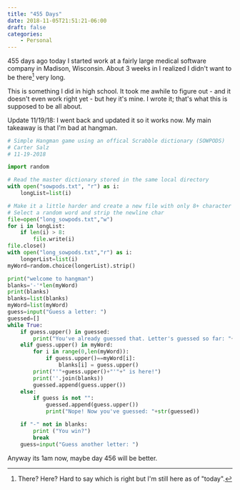 ```yaml
---
title: "455 Days"
date: 2018-11-05T21:51:21-06:00
draft: false
categories:
    - Personal
---
```


455 days ago today I started work at a fairly large medical software company in Madison, Wisconsin. About 3 weeks in I realized I didn't want to be there[^1] very long.

This is something I did in high school. It took me awhile to figure out - and it doesn't even work right yet - but hey it's mine. I wrote it; that's what this is supposed to be all about. 

Update 11/19/18: I went back and updated it so it works now. My main takeaway is that I'm bad at hangman. 
```python
# Simple Hangman game using an offical Scrabble dictionary (SOWPODS)
# Carter Salz 
# 11-19-2018

import random

# Read the master dictionary stored in the same local directory
with open("sowpods.txt", "r") as i:
    longList=list(i)

# Make it a little harder and create a new file with only 8+ character words
# Select a random word and strip the newline char
file=open("long_sowpods.txt","w")
for i in longList:
    if len(i) > 8:
        file.write(i)
file.close()
with open("long_sowpods.txt","r") as i:
    longerList=list(i)
myWord=random.choice(longerList).strip()

print("welcome to hangman")
blanks='-'*len(myWord)
print(blanks)
blanks=list(blanks)
myWord=list(myWord)
guess=input("Guess a letter: ")
guessed=[]
while True:
    if guess.upper() in guessed:
        print("You've already guessed that. Letter's guessed so far: "+str(guessed))
    elif guess.upper() in myWord:
        for i in range(0,len(myWord)):
            if guess.upper()==myWord[i]:
                blanks[i] = guess.upper()
        print("'"+guess.upper()+"'"+" is here!")
        print(''.join(blanks))
        guessed.append(guess.upper())
    else:
        if guess is not "":
            guessed.append(guess.upper())
            print("Nope! Now you've guessed: "+str(guessed))

    if "-" not in blanks:
        print ("You win?")
        break
    guess=input("Guess another letter: ")
```

Anyway its 1am now, maybe day 456 will be better.

[^1]: There? Here? Hard to say which is right but I'm still here as of "today".